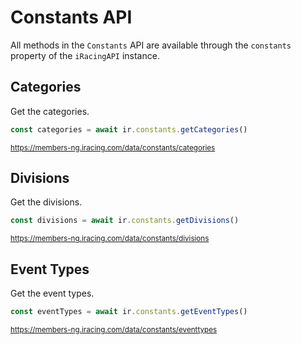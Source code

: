 # Constants API

All methods in the `Constants` API are available through the `constants` property of the `iRacingAPI` instance.

## Categories

Get the categories.

```ts
const categories = await ir.constants.getCategories()
```

<sub>https://members-ng.iracing.com/data/constants/categories</sub>

## Divisions

Get the divisions.

```ts
const divisions = await ir.constants.getDivisions()
```

<sub>https://members-ng.iracing.com/data/constants/divisions</sub>

## Event Types

Get the event types.

```ts
const eventTypes = await ir.constants.getEventTypes()
```

<sub>https://members-ng.iracing.com/data/constants/eventtypes</sub>
